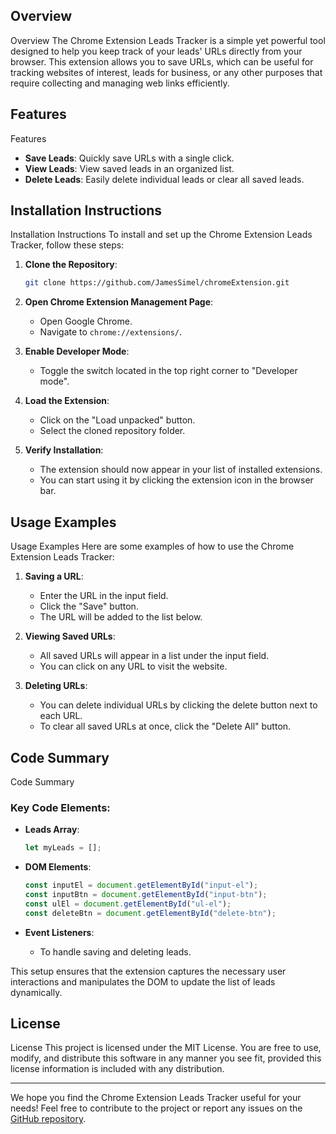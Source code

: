 ## Overview

Overview
The Chrome Extension Leads Tracker is a simple yet powerful tool designed to help you keep track of your leads' URLs directly from your browser. This extension allows you to save URLs, which can be useful for tracking websites of interest, leads for business, or any other purposes that require collecting and managing web links efficiently.

##
## Features

Features
- **Save Leads**: Quickly save URLs with a single click.
- **View Leads**: View saved leads in an organized list.
- **Delete Leads**: Easily delete individual leads or clear all saved leads.

##
## Installation Instructions

Installation Instructions
To install and set up the Chrome Extension Leads Tracker, follow these steps:

1. **Clone the Repository**:
    ```sh
    git clone https://github.com/JamesSimel/chromeExtension.git
    ```

2. **Open Chrome Extension Management Page**:
    - Open Google Chrome.
    - Navigate to `chrome://extensions/`.

3. **Enable Developer Mode**:
    - Toggle the switch located in the top right corner to "Developer mode".

4. **Load the Extension**:
    - Click on the "Load unpacked" button.
    - Select the cloned repository folder.

5. **Verify Installation**:
    - The extension should now appear in your list of installed extensions.
    - You can start using it by clicking the extension icon in the browser bar.

##
## Usage Examples

Usage Examples
Here are some examples of how to use the Chrome Extension Leads Tracker:

1. **Saving a URL**:
    - Enter the URL in the input field.
    - Click the "Save" button.
    - The URL will be added to the list below.

2. **Viewing Saved URLs**:
    - All saved URLs will appear in a list under the input field.
    - You can click on any URL to visit the website.

3. **Deleting URLs**:
    - You can delete individual URLs by clicking the delete button next to each URL.
    - To clear all saved URLs at once, click the "Delete All" button.

##
## Code Summary

Code Summary


### Key Code Elements:
- **Leads Array**: 
    ```javascript
    let myLeads = [];
    ```

- **DOM Elements**:
    ```javascript
    const inputEl = document.getElementById("input-el");
    const inputBtn = document.getElementById("input-btn");
    const ulEl = document.getElementById("ul-el");
    const deleteBtn = document.getElementById("delete-btn");
    ```

- **Event Listeners**:
    - To handle saving and deleting leads.

This setup ensures that the extension captures the necessary user interactions and manipulates the DOM to update the list of leads dynamically.

##
## License

License
This project is licensed under the MIT License. You are free to use, modify, and distribute this software in any manner you see fit, provided this license information is included with any distribution.

---

We hope you find the Chrome Extension Leads Tracker useful for your needs! Feel free to contribute to the project or report any issues on the [GitHub repository](https://github.com/JamesSimel/chromeExtension.git).
```
